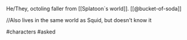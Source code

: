 He/They, octoling faller from [[Splatoon`s world]]. [[@bucket-of-soda]]

//Also lives in the same world as Squid, but doesn't know it

#characters #asked 
